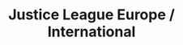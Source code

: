 ---
title: Justice League Europe / International
issue: 15A
issue_nr: 15
full_title: "The Extremist Vector, Part 1: Kings of the Dust"
subtitle: ""
story_arc: The Extremist Vector
crossover: ""
variant: A
publisher: DC Comics
creators: 
  - Simon Spurrier
  - Nichole Matthews
release_date: Jun 1990
release_year: 1990
genre:
  - Action
  - Adventure
  - Super-Heroes
format: Comic
pages: 32
signed_by: ""
price: 1
---